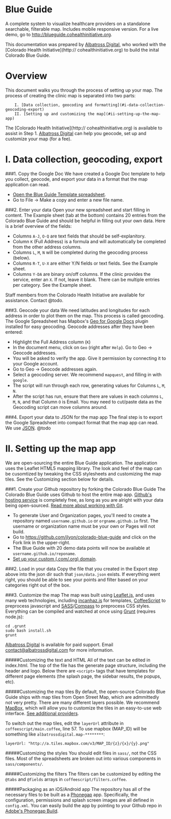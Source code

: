 Blue Guide
==========

A complete system to visualize healthcare providers on a standalone searchable, filterable map. Includes mobile responsive version. For a live demo, go to http://blueguide.cohealthinitiative.org.

This documentation was prepared by [Albatross Digital](http://albatrossdigital.com), who worked with the [Colorado Health Initiative](http:// cohealthinitiative.org) to build the inital Colorado Blue Guide.

Overview
========

This document walks you through the process of setting up your map. The process of creating the clinic map is separated into two parts:

        I. [Data collection, geocoding and formatting](#i-data-collection-geocoding-export) 
        II. [Setting up and customizing the map](#ii-setting-up-the-map-app)

The [Colorado Health Initiative](http:// cohealthinitiative.org) is available to assist in Step 1. [Albatross Digital](http://albatrossdigital.com) can help you geocode, set up and customize your map (for a fee).

I. Data collection, geocoding, export
=====================================

###1. Copy the Google Doc
We have created a Google Doc template to help you collect, geocode, and export your data in a format that the map application can read.
* [Open the Blue Guide Template spreadsheet](https://docs.google.com/spreadsheet/ccc?key=0Alw0s_pQVmyXdDFUbEtjaVBUYU5TRVgtX1dVNGdNb2c&usp=sharing).
* Go to File -> Make a copy and enter a new file name.

###2. Enter your data
Open your new spreadsheet and start filling in content.  The Example sheet (tab at the bottom) contains 20 entries from the Colorado Blue Guide and should be helpful in filling out your own data. Here is a brief overview of the fields:
* Columns `A-J`, `O-Q` are text fields that should be self-explanitory.
* Column `K` (Full Address) is a formula and will automatically be completed from the other address columns.
* Columns `L`, `M`, `N` will be completed during the geocoding process (below).
* Columns `R-T`, `U-X` are either Y/N fields or text fields.  See the Example sheet.
* Columns `Y-DA` are binary on/off columns.  If the clinic provides the service, enter an `X`. If not, leave it blank.  There can be multiple entries per category. See the Example sheet.

Staff members from the Colorado Health Initiative are available for assistance. Contact @todo.

###3. Geocode your data
We need latitudes and longitudes for each address in order to plot them on the map. This process is called geocoding. The Google Spreadsheet has Mapbox's [Geo for Google Docs](https://github.com/mapbox/geo-googledocs) plugin installed for easy geocoding. Geocode addresses after they have been entered:
* Highlight the Full Address column (`K`)
* In the document menu, click on `Geo` (right after `Help`). Go to Geo -> Geocode addresses.
* You will be asked to verify the app.  Give it permission by connecting it to your Google account.
* Go to Geo -> Geocode addresses again.
* Select a geocoding server. We recommend `mapquest`, and filling in with `google`.
* The script will run through each row, generating values for Columns `L`, `M`, `N`.
* After the script has run, ensure that there are values in each columns `L`, `M`, `N`, and that Column `O` is Email. You may need to cut/paste data as the Geocoding script can move columns around.

###4. Export your data to JSON for the map app
The final step is to export the Google Spreadsheet into compact format that the map app can read.  We use [JSON](http://en.wikipedia.org/wiki/JSON).
@todo

II. Setting up the map app
==========================

We are open-sourcing the entire Blue Guide application.  The application uses the Leaflet HTML5 mapping library.  The look and feel of the map can be cusomtized by tweaking the CSS stylesheets and customizing the map tiles.  See the Customizing section below for details.

###1. Create your Github repository by forking the Colorado Blue Guide
The Colorado Blue Guide uses Github to host the entire map app.  [Github's hosting service](http://pages.github.com/) is completely free, as long as you are alright with your data being open-sourced.  [Read more about working with Git](https://help.github.com/articles/set-up-git).
* To generate User and Organization pages, you'll need to create a repository named `username.github.io` or `orgname.github.io` first. The username or organization name must be your own or Pages will not build. 
* Go to https://github.com/jlyon/colorado-blue-guide and click on the Fork link in the upper-right.
* The Blue Guide with 20 demo data points will now be available at `username.github.io/reponame`.
* [Set up your custom (.com/.org) domain](https://help.github.com/articles/setting-up-a-custom-domain-with-pages).

###2. Load in your data
Copy the file that you created in the Export step above into the json dir such that `json/data.json` exists.  If everything went right, you should be able to see your points and filter based on your categories right out of the box.

###3. Customize the map
The map was built using [Leaflet.js](http://leafletjs.com/), and uses many web technologies, including [incanhaz.js](http://icanhazjs.com/) for templates, [CoffeeScript](http://coffeescript.org/) to preprocess javascript and [SASS](http://sass-lang.com/)/[Compass](http://compass-style.org/) to preprocess CSS styles.  Everything can be compiled and watched at once using [Grunt](http://gruntjs.com/) (requires node.js):
```
cd .grunt
sudo bash install.sh
grunt
```

[Albatross Digital](http://albatrossdigital.com) is available for paid support. Email contact@albatrossdigital.com for more information.

#####Customizing the text and HTML
All of the text can be edited in index.html. The top of the file has the generate page structure, including the header and logo. Below there are `<script>` tags that have templates for different page elements (the splash page, the sidebar results, the popups, etc).

#####Customizing the map tiles
By default, the open-source Colorado Blue Guide ships with map tiles from Open Street Map, which are admmittedly not very pretty.  There are many different layers possible.  We recommend [MapBox](http://mapbox.com), which will allow you to customize the tiles in an easy-to-use web interface. [See additional providers](https://github.com/leaflet-extras/leaflet-providers).

To switch out the map tiles, edit the `layerUrl` attribute in `coffeescript/main.coffee`, line 57.  To use mapbox (MAP_ID) will be something like `albatrossdigital.map-********`:
```
layerUrl: "http://a.tiles.mapbox.com/v3/MAP_ID/{z}/{x}/{y}.png"
```
#####Customizing the styles
You should edit files in `sass/`, not the CSS files. Most of the spreadsheets are broken out into various components in `sass/components/`.

#####Customizing the filters
The filters can be customized by editing the `@tabs` and `@fields` arrays in `coffeescript/filters.coffee`.

#####Packaging as an iOS/Android app
The repository has all of the necessary files to be built as a [Phonegap](http://phonegap.com/) app. Specifically, the configuration, permissions and splash screen images are all defined in `config.xml`. You can easily build the app by pointing to your Github repo in [Adobe's Phonegap Build](http://build.phonegap.com/).



